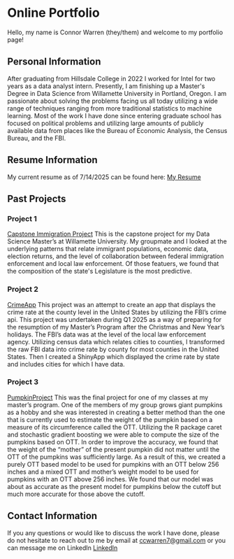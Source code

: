 # Online Portfolio

Hello, my name is Connor Warren (they/them) and welcome to my portfolio page! 

## Personal Information
After graduating from Hillsdale College in 2022 I worked for Intel for two years as a data analyst intern. Presently, I am finishing up a Master's Degree in Data Science from Willamette University in Portland, Oregon. I am passionate about solving the problems facing us all today utilizing a wide range of techniques ranging from more traditional statistics to machine learning. Most of the work I have done since entering graduate school has focused on political problems and utilizing large amounts of publicly available data from places like the Bureau of Economic Analysis, the Census Bureau, and the FBI.

## Resume Information
My current resume as of 7/14/2025 can be found here: <a href="pdfs/Resume (4).pdf" target="_blank">My Resume</a>


## Past Projects
### Project 1 
<a href="pdfs/Capstone_write_up.pdf" target="_blank">Capstone Immigration Project</a>
This is the capstone project for my Data Science Master’s at Willamette University. My groupmate and I looked at the underlying patterns that relate immigrant populations, economic data, election returns, and the level of collaboration between federal immigration enforcement and local law enforcement. Of those featuers, we found that the composition of the state's Legislature is the most predictive. 

### Project 2
[CrimeApp](https://marcusapollo.shinyapps.io/CrimeApp/)
This project was an attempt to create an app that displays the crime rate at the county level in the United States by utilizing the FBI’s crime api. This project was undertaken during Q1 2025 as a way of preparing for the resumption of my Master’s Program after the Christmas and New Year’s holidays. The FBI’s data was at the level of the local law enforcement agency. Utilizing census data which relates cities to counties, I transformed the raw FBI data into crime rate by county for most counties in the United States. Then I created a ShinyApp which displayed the crime rate by state and includes cities for which I have data.

### Project 3
[PumpkinProject](https://github.com/MarcusApollo7/marusapollo7/tree/pages/projects/pumpkins)
This was the final project for one of my classes at my master’s program. One of the members of my group grows giant pumpkins as a hobby and she was interested in creating a better method than the one that is currently used to estimate the weight of the pumpkin based on a measure of its circumference called the OTT. Utilizing the R package caret and stochastic gradient boosting we were able to compute the size of the pumpkins based on OTT. In order to improve the accuracy, we found that the weight of the “mother” of the present pumpkin did not matter until the OTT of the pumpkins was sufficiently large. As a result of this, we created a purely OTT based model to be used for pumpkins with an OTT below 256 inches and a mixed OTT and mother’s weight model to be used for pumpkins with an OTT above 256 inches. We found that our model was about as accurate as the present model for pumpkins below the cutoff but much more accurate for those above the cutoff.

## Contact Information
If you any questions or would like to discuss the work I have done, please do not hesitate to reach out to me by email at ccwarren7@gmail.com or you can message me on LinkedIn [LinkedIn](https://www.linkedin.com/in/connor-warren/)
